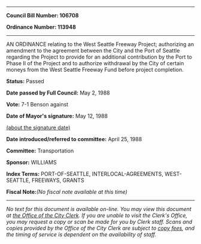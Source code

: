 

********

**Council Bill Number: 106708**
   
**Ordinance Number: 113948**
********

 AN ORDINANCE relating to the West Seattle Freeway Project; authorizing an amendment to the agreement between the City and the Port of Seattle regarding the Project to provide for an additional contribution by the Port to Phase II of the Project and to authorize withdrawal by the City of certain moneys from the West Seattle Freeway Fund before project completion.

**Status:** Passed
   
**Date passed by Full Council:** May 2, 1988
   
**Vote:** 7-1 Benson against
   
**Date of Mayor's signature:** May 12, 1988
   
[(about the signature date)](/~public/approvaldate.htm)
   
   
   
**Date introduced/referred to committee:** April 25, 1988
   
**Committee:** Transportation
   
**Sponsor:** WILLIAMS
   
   
**Index Terms:** PORT-OF-SEATTLE, INTERLOCAL-AGREEMENTS, WEST-SEATTLE, FREEWAYS, GRANTS

**Fiscal Note:**_(No fiscal note available at this time)_
********

_No text for this document is available on-line. You may view this document at [the Office of the City Clerk](http://www.seattle.gov/leg/clerk/contactUs.htm). If you are unable to visit the Clerk's Office, you may request a copy or scan be made for you by Clerk staff. Scans and copies provided by the Office of the City Clerk are subject to [copy fees](http://clerk.seattle.gov/~public/clerkfees.htm), and the timing of service is dependent on the availability of staff._

